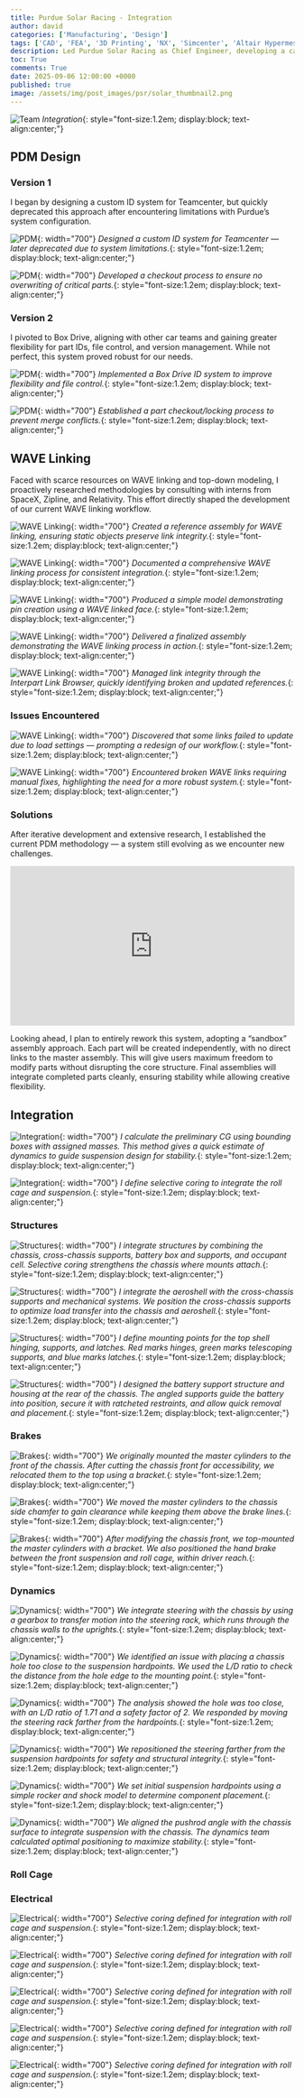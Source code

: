 ```yaml
---
title: Purdue Solar Racing - Integration
author: david
categories: ['Manufacturing', 'Design']
tags: ['CAD', 'FEA', '3D Printing', 'NX', 'Simcenter', 'Altair Hypermesh', 'Integration', 'Leadership', 'Teamcenter', 'PDM', 'Top-Down Modeling']
description: Led Purdue Solar Racing as Chief Engineer, developing a carbon fiber monocoque chassis and integrating complex mechanical and electrical systems for the 2026 solar car competition.
toc: True
comments: True
date: 2025-09-06 12:00:00 +0000
published: true
image: /assets/img/post_images/psr/solar_thumbnail2.png
---
```


<style>
  .responsive-slideshow {
    position: relative;
    padding-bottom: 56.25%; /* 16:9 aspect ratio */
    height: 0;
    overflow: hidden;
    max-width: 100%;
  }

  .responsive-slideshow iframe {
    position: absolute;
    top: 0;
    left: 0;
    width: 100%;
    height: 100%;
    border: 0;
  }
</style>

![Team](/assets/img/post_images/psr/solar_thumbnail2.png)
*Integration*{: style="font-size:1.2em; display:block; text-align:center;"}


## PDM Design

### Version 1
I began by designing a custom ID system for Teamcenter, but quickly deprecated this approach after encountering limitations with Purdue’s system configuration.

![PDM](/assets/img/post_images/psr/integration/pdm3.png){: width="700"}
*Designed a custom ID system for Teamcenter — later deprecated due to system limitations.*{: style="font-size:1.2em; display:block; text-align:center;"}

![PDM](/assets/img/post_images/psr/integration/pdm4.png){: width="700"}
*Developed a checkout process to ensure no overwriting of critical parts.*{: style="font-size:1.2em; display:block; text-align:center;"}

### Version 2
I pivoted to Box Drive, aligning with other car teams and gaining greater flexibility for part IDs, file control, and version management. While not perfect, this system proved robust for our needs.

![PDM](/assets/img/post_images/psr/integration/pdm1.png){: width="700"}
*Implemented a Box Drive ID system to improve flexibility and file control.*{: style="font-size:1.2em; display:block; text-align:center;"}

![PDM](/assets/img/post_images/psr/integration/pdm5.png){: width="700"}
*Established a part checkout/locking process to prevent merge conflicts.*{: style="font-size:1.2em; display:block; text-align:center;"}

## WAVE Linking
Faced with scarce resources on WAVE linking and top-down modeling, I proactively researched methodologies by consulting with interns from SpaceX, Zipline, and Relativity. This effort directly shaped the development of our current WAVE linking workflow.

![WAVE Linking](/assets/img/post_images/psr/integration/wavelinking6.png){: width="700"}
*Created a reference assembly for WAVE linking, ensuring static objects preserve link integrity.*{: style="font-size:1.2em; display:block; text-align:center;"}

![WAVE Linking](/assets/img/post_images/psr/integration/wavelinking7.png){: width="700"}
*Documented a comprehensive WAVE linking process for consistent integration.*{: style="font-size:1.2em; display:block; text-align:center;"}

![WAVE Linking](/assets/img/post_images/psr/integration/wavelinking8.png){: width="700"}
*Produced a simple model demonstrating pin creation using a WAVE linked face.*{: style="font-size:1.2em; display:block; text-align:center;"}

![WAVE Linking](/assets/img/post_images/psr/integration/wavelinking1.png){: width="700"}
*Delivered a finalized assembly demonstrating the WAVE linking process in action.*{: style="font-size:1.2em; display:block; text-align:center;"}

![WAVE Linking](/assets/img/post_images/psr/integration/wavelinking2.png){: width="700"}
*Managed link integrity through the Interpart Link Browser, quickly identifying broken and updated references.*{: style="font-size:1.2em; display:block; text-align:center;"}

### Issues Encountered

![WAVE Linking](/assets/img/post_images/psr/integration/wavelinking3.png){: width="700"}
*Discovered that some links failed to update due to load settings — prompting a redesign of our workflow.*{: style="font-size:1.2em; display:block; text-align:center;"}

![WAVE Linking](/assets/img/post_images/psr/integration/wavelinking5.png){: width="700"}
*Encountered broken WAVE links requiring manual fixes, highlighting the need for a more robust system.*{: style="font-size:1.2em; display:block; text-align:center;"}

### Solutions
After iterative development and extensive research, I established the current PDM methodology — a system still evolving as we encounter new challenges.

<div class="responsive-slideshow">
  <iframe src="https://docs.google.com/presentation/d/e/2PACX-1vQWid3Nvl50vPgn4XXB72MvQCD4tB_mRSz28VoR0A9bnPoBNIuoC64oZmJChkEVf7U-YdZHihmR4vAT/embed?start=false&loop=false&delayms=3000" 
          frameborder="0" 
          allowfullscreen="true" 
          mozallowfullscreen="true" 
          webkitallowfullscreen="true"></iframe>
</div>

Looking ahead, I plan to entirely rework this system, adopting a “sandbox” assembly approach. Each part will be created independently, with no direct links to the master assembly. This will give users maximum freedom to modify parts without disrupting the core structure. Final assemblies will integrate completed parts cleanly, ensuring stability while allowing creative flexibility.

## Integration

![Integration](/assets/img/post_images/psr/integration/integration3.png){: width="700"}
*I calculate the preliminary CG using bounding boxes with assigned masses. This method gives a quick estimate of dynamics to guide suspension design for stability.*{: style="font-size:1.2em; display:block; text-align:center;"}

![Integration](/assets/img/post_images/psr/integration/integration5.png){: width="700"}
*I define selective coring to integrate the roll cage and suspension.*{: style="font-size:1.2em; display:block; text-align:center;"}

### Structures

![Structures](/assets/img/post_images/psr/integration/structures4.png){: width="700"}
*I integrate structures by combining the chassis, cross-chassis supports, battery box and supports, and occupant cell. Selective coring strengthens the chassis where mounts attach.*{: style="font-size:1.2em; display:block; text-align:center;"}

![Structures](/assets/img/post_images/psr/integration/structures2.png){: width="700"}
*I integrate the aeroshell with the cross-chassis supports and mechanical systems. We position the cross-chassis supports to optimize load transfer into the chassis and aeroshell.*{: style="font-size:1.2em; display:block; text-align:center;"}

![Structures](/assets/img/post_images/psr/integration/structures3.png){: width="700"}
*I define mounting points for the top shell hinging, supports, and latches. Red marks hinges, green marks telescoping supports, and blue marks latches.*{: style="font-size:1.2em; display:block; text-align:center;"}

![Structures](/assets/img/post_images/psr/integration/structures5.png){: width="700"}
*I designed the battery support structure and housing at the rear of the chassis. The angled supports guide the battery into position, secure it with ratcheted restraints, and allow quick removal and placement.*{: style="font-size:1.2em; display:block; text-align:center;"}

### Brakes
![Brakes](/assets/img/post_images/psr/integration/brakes3.png){: width="700"}
*We originally mounted the master cylinders to the front of the chassis. After cutting the chassis front for accessibility, we relocated them to the top using a bracket.*{: style="font-size:1.2em; display:block; text-align:center;"}

![Brakes](/assets/img/post_images/psr/integration/brakes2.png){: width="700"}
*We moved the master cylinders to the chassis side chamfer to gain clearance while keeping them above the brake lines.*{: style="font-size:1.2em; display:block; text-align:center;"}

![Brakes](/assets/img/post_images/psr/integration/brakes4.png){: width="700"}
*After modifying the chassis front, we top-mounted the master cylinders with a bracket. We also positioned the hand brake between the front suspension and roll cage, within driver reach.*{: style="font-size:1.2em; display:block; text-align:center;"}

### Dynamics
![Dynamics](/assets/img/post_images/psr/integration/steering1.png){: width="700"}
*We integrate steering with the chassis by using a gearbox to transfer motion into the steering rack, which runs through the chassis walls to the uprights.*{: style="font-size:1.2em; display:block; text-align:center;"}

![Dynamics](/assets/img/post_images/psr/integration/steering2.png){: width="700"}
*We identified an issue with placing a chassis hole too close to the suspension hardpoints. We used the L/D ratio to check the distance from the hole edge to the mounting point.*{: style="font-size:1.2em; display:block; text-align:center;"}

![Dynamics](/assets/img/post_images/psr/integration/steering3.png){: width="700"}
*The analysis showed the hole was too close, with an L/D ratio of 1.71 and a safety factor of 2. We responded by moving the steering rack farther from the hardpoints.*{: style="font-size:1.2em; display:block; text-align:center;"}

![Dynamics](/assets/img/post_images/psr/integration/steering4.png){: width="700"}
*We repositioned the steering farther from the suspension hardpoints for safety and structural integrity.*{: style="font-size:1.2em; display:block; text-align:center;"}

![Dynamics](/assets/img/post_images/psr/integration/suspension1.png){: width="700"}
*We set initial suspension hardpoints using a simple rocker and shock model to determine component placement.*{: style="font-size:1.2em; display:block; text-align:center;"}

![Dynamics](/assets/img/post_images/psr/integration/suspension2.png){: width="700"}
*We aligned the pushrod angle with the chassis surface to integrate suspension with the chassis. The dynamics team calculated optimal positioning to maximize stability.*{: style="font-size:1.2em; display:block; text-align:center;"}

### Roll Cage

### Electrical
![Electrical](/assets/img/post_images/psr/integration/battery1.png){: width="700"}
*Selective coring defined for integration with roll cage and suspension.*{: style="font-size:1.2em; display:block; text-align:center;"}

![Electrical](/assets/img/post_images/psr/integration/battery2.png){: width="700"}
*Selective coring defined for integration with roll cage and suspension.*{: style="font-size:1.2em; display:block; text-align:center;"}

![Electrical](/assets/img/post_images/psr/integration/battery3.png){: width="700"}
*Selective coring defined for integration with roll cage and suspension.*{: style="font-size:1.2em; display:block; text-align:center;"}

![Electrical](/assets/img/post_images/psr/integration/electrical1.png){: width="700"}
*Selective coring defined for integration with roll cage and suspension.*{: style="font-size:1.2em; display:block; text-align:center;"}

![Electrical](/assets/img/post_images/psr/integration/electrical2.png){: width="700"}
*Selective coring defined for integration with roll cage and suspension.*{: style="font-size:1.2em; display:block; text-align:center;"}
